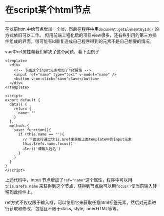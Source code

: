 # 在script某个html节点
----

在以前html中给节点增加一个id，然后在程序中用`document.getElementById()` 的方式依旧可以工作。 但用前端工程化后的项目view很多，还有些引用的第三方插件组成的界面，很可能有id重复造成自己程序得到的元素不是自己想要的情况。

vue中ref属性帮我们解决了这个问题，看下面例子


```vue
<template>
  <div>
    <!-- 下面这个input元素增加了ref属性 -->
    <input ref="name" type="text" v-model="name" />
    <button v-on:click="save">Save</button>
  </div>
</template>

<script>
export default {
  data() {
    return {
      name: ''
    }
  },
  methods:{
    save: function(){
      if (this.name == ''){
        // 下面这行通过this.$ref来获取上面template中的input元素
        this.$refs.name.focus() 
        alert('请输入姓名')
      }
    }
  }
}
</script>
```

上述代码中，input 节点增加了`ref="name"`这个属性，程序中可以用 `this.$refs.name` 来获得到这个节点，获得到节点后可以用`focus()`使当前输入转移到此控件上。

ref方式不仅仅限于输入框，可以使用它来获取任意html标签元素，然后对元素进行获取和修改，包括且不限于class, style, innerHTML等等。


